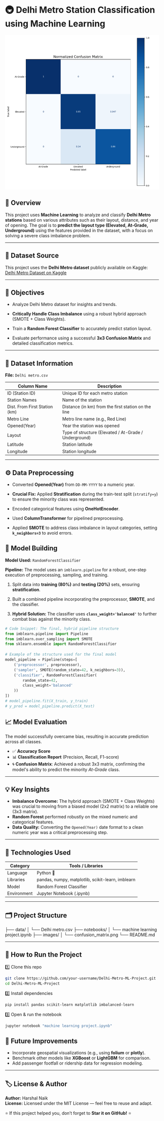 # 🚇 Delhi Metro Station Classification using Machine Learning

![Final Confusion Matrix](confusion_matrix.png)

## 📘 Overview

This project uses **Machine Learning** to analyze and classify **Delhi Metro stations** based on various attributes such as their layout, distance, and year of opening. The goal is to **predict the layout type (Elevated, At-Grade, Underground)** using the features provided in the dataset, with a focus on solving a severe class imbalance problem.

---

## 🧾 Dataset Source

This project uses the **Delhi Metro dataset** publicly available on Kaggle:
[Delhi Metro Dataset on Kaggle](https://www.kaggle.com/datasets/ummiee/delhi-metro-dataset)

---

## 🧠 Objectives

* Analyze Delhi Metro dataset for insights and trends.

* **Critically Handle Class Imbalance** using a robust hybrid approach (SMOTE + Class Weights).

* Train a **Random Forest Classifier** to accurately predict station layout.

* Evaluate performance using a successful **3x3 Confusion Matrix** and detailed classification metrics.

---

## 📂 Dataset Information

**File:** `Delhi metro.csv`

| Column Name | Description | 
 | ----- | ----- | 
| ID (Station ID) | Unique ID for each metro station | 
| Station Names | Name of the station | 
| Dist. From First Station (km) | Distance (in km) from the first station on the line | 
| Metro Line | Metro line name (e.g., Red Line) | 
| Opened(Year) | Year the station was opened | 
| Layout | Type of structure (Elevated / At-Grade / Underground) | 
| Latitude | Station latitude | 
| Longitude | Station longitude | 

---

## ⚙️ Data Preprocessing

* Converted **Opened(Year)** from `DD-MM-YYYY` to a numeric year.

* **Crucial Fix:** Applied **Stratification** during the train-test split (`stratify=y`) to ensure the minority class was represented.

* Encoded categorical features using **OneHotEncoder**.

* Used **ColumnTransformer** for pipelined preprocessing.

* Applied **SMOTE** to address class imbalance in layout categories, setting **`k_neighbors=3`** to avoid errors.

## 🤖 Model Building

**Model Used:** `RandomForestClassifier`

**Pipeline:**
The model uses an `imblearn.pipeline` for a robust, one-step execution of preprocessing, sampling, and training.

1. Split data into **training (80%)** and **testing (20%)** sets, ensuring **stratification**.

2. Built a combined pipeline incorporating the preprocessor, **SMOTE**, and the classifier.

3. **Hybrid Solution:** The classifier uses **`class_weight='balanced'`** to further combat bias against the minority class.

```python
# Code Snippet: The final, hybrid pipeline structure
from imblearn.pipeline import Pipeline
from imblearn.over_sampling import SMOTE
from sklearn.ensemble import RandomForestClassifier

# Example of the structure used for the final model
model_pipeline = Pipeline(steps=[
    ('preprocessor', preprocessor), 
    ('sampler', SMOTE(random_state=42, k_neighbors=3)), 
    ('classifier', RandomForestClassifier(
        random_state=42, 
        class_weight='balanced'
    )) 
])
# model_pipeline.fit(X_train, y_train) 
# y_pred = model_pipeline.predict(X_test)
```  
## 📈 Model Evaluation
The model successfully overcame bias, resulting in accurate prediction across all classes.

- ✅ **Accuracy Score**  
- 📊 **Classification Report** (Precision, Recall, F1-score)  
- 🌀 **Confusion Matrix**: Achieved a robust 3x3 matrix, confirming the model's ability to predict the minority *At-Grade* class.  

---

## 💡 Key Insights
- **Imbalance Overcome:** The hybrid approach (SMOTE + Class Weights) was crucial to moving from a biased model (2x2 matrix) to a reliable one (3x3 matrix).  
- **Random Forest** performed robustly on the mixed numeric and categorical features.  
- **Data Quality:** Converting the `Opened(Year)` date format to a clean numeric year was a critical preprocessing step.  

---

## 🧰 Technologies Used

| Category   | Tools / Libraries |
|------------|-------------------|
| Language   | Python 🐍 |
| Libraries  | pandas, numpy, matplotlib, scikit-learn, imblearn |
| Model      | Random Forest Classifier |
| Environment| Jupyter Notebook (.ipynb) |

---

## 🗂 Project Structure
├── data/
│   └── Delhi metro.csv
├── notebooks/
│   └── machine learning project.ipynb
├── images/
│   └── confusion_matrix.png
└── README.md


---

## 🚀 How to Run the Project
1️⃣ Clone this repo  
```bash
git clone https://github.com/your-username/Delhi-Metro-ML-Project.git
cd Delhi-Metro-ML-Project
```
2️⃣ Install dependencies
```bash
pip install pandas scikit-learn matplotlib imbalanced-learn
```
3️⃣ Open & run the notebook
```bash
jupyter notebook "machine learning project.ipynb"
```
## 🌱 Future Improvements
- Incorporate geospatial visualizations (e.g., using **folium** or **plotly**).  
- Benchmark other models like **XGBoost** or **LightGBM** for comparison.  
- Add passenger footfall or ridership data for regression modeling.  

---

## 🏷️ License & Author
**Author:** Harshal Naik  
**License:** Licensed under the MIT License — feel free to reuse and adapt.  

⭐ If this project helped you, don’t forget to **Star it on GitHub!** ⭐
